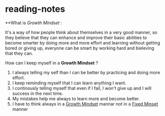 # reading-notes


**What is *Growth Mindset* :

It's a way of how people think about themselves in a very good manner, so they believe that they can enhance and improve their basic abilities to become smarter by doing more and more effort and learning without getting bored or giving up, everyone can be smart by working hard and bieleving that they can.

How can I keep myself in a **Growth Mindset** ?
 
 1. I always telling my self than I can be better by practicing and doing more effort. 
 2. I keep reminding myself that I can learn anything I want.
 3. I continously telling myself that even if I fail, I won't give up and I will success in the next time.
 4. My mistakes help me always to learn more and become better.
 5. I have to think always in a [Growth Mindset](https://www.atlassian.com/blog/inside-atlassian/growth-mindset) mannar not in a [Fixed Minset](https://tophat.com/glossary/f/fixed-mindset/) manner


